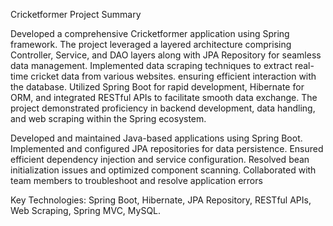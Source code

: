 Cricketformer Project Summary

Developed a comprehensive Cricketformer application using Spring framework.
The project leveraged a layered architecture comprising Controller, Service, and DAO layers along with JPA Repository for seamless data management. 
Implemented data scraping techniques to extract real-time cricket data from various websites.
ensuring efficient interaction with the database. Utilized Spring Boot for rapid development, Hibernate for ORM,
and integrated RESTful APIs to facilitate smooth data exchange. The project demonstrated proficiency in backend development,
data handling, and web scraping within the Spring ecosystem.

Developed and maintained Java-based applications using Spring Boot.
Implemented and configured JPA repositories for data persistence.
Ensured efficient dependency injection and service configuration.
Resolved bean initialization issues and optimized component scanning.
Collaborated with team members to troubleshoot and resolve application errors


Key Technologies: Spring Boot, Hibernate, JPA Repository, RESTful APIs, Web Scraping, Spring MVC, MySQL.
